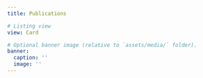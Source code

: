 ```yaml
---
title: Publications

# Listing view
view: Card

# Optional banner image (relative to `assets/media/` folder).
banner:
  caption: ''
  image: ''
---
```

